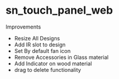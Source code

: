 # sn_touch_panel_web

Improvements
- Resize All Designs
- Add IR slot to design
- Set By default fan icon
- Remove Accessories in Glass material
- Add Indicator on wood material
- drag to delete functionality
